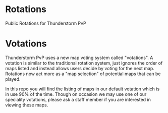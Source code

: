 # Rotations
Public Rotations for Thunderstorm PvP


# Votations
Thunderstorm PvP uses a new map voting system called "votations". A votation is similar to the traditional rotation system, just ignores the order of maps listed and instead allows users decide by voting for the next map. Rotations now act more as a "map selection" of potential maps that can be played.

In this repo you will find the listing of maps in our default votation which is in use 90% of the time. Though on occasion we may use one of our speciality votations, please ask a staff member if you are interested in viewing these maps. 
